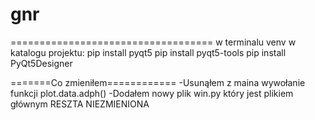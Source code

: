 # gnr

===================================
w terminalu venv w katalogu projektu:
pip install pyqt5
pip install pyqt5-tools
pip install PyQt5Designer

=======Co zmieniłem============
-Usunąłem z maina wywołanie funkcji plot.data.adph()
-Dodałem nowy plik win.py który jest plikiem głównym
RESZTA NIEZMIENIONA
